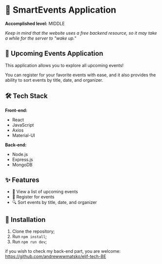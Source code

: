 # 🌟 SmartEvents Application

**Accomplished level:** MIDDLE

*Keep in mind that the website uses a free backend resource, so it may take a while for the server to "wake up."*

## 🎉 Upcoming Events Application

This application allows you to explore all upcoming events! 

You can register for your favorite events with ease, and it also provides the ability to sort events by title, date, and organizer.

## 🛠 Tech Stack

**Front-end:**
- React
- JavaScript
- Axios
- Material-UI

**Back-end:**
- Node.js
- Express.js
- MongoDB

## ✨ Features
- 👀 View a list of upcoming events
- 📝 Register for events
- 🔍 Sort events by title, date, and organizer

## 🚀 Installation

1. Clone the repository;
2. Run `npm install`;
3. Run `npm run dev`;


if you wish to check my back-end part, you are welcome: https://github.com/andrewwwmatsko/elif-tech-BE
